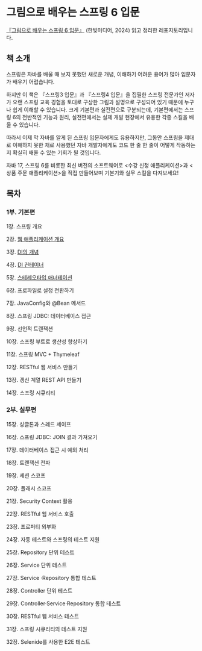 # 그림으로 배우는 스프링 6 입문

[『그림으로 배우는 스프링 6 입문』](https://www.hanbit.co.kr/store/books/look.php?p_code=B1434600858) (한빛미디어, 2024) 읽고 정리한 레포지토리입니다.

## 책 소개

스프링은 자바를 배울 때 보지 못했던 새로운 개념, 이해하기 어려운 용어가 많아 입문자가 배우기 어렵습니다. 

하지만 이 책은 『스프링3 입문』과 『스프링4 입문』을 집필한 스프링 전문가인 저자가 오랜 스프링 교육 경험을 토대로 구상한 그림과 설명으로 구성되어 있기 때문에 누구나 쉽게 이해할 수 있습니다. 크게 기본편과 실전편으로 구분되는데, 기본편에서는 스프링 6의 전반적인 기능과 원리, 실전편에서는 실제 개발 현장에서 유용한 각종 스킬을 배울 수 있습니다. 

따라서 이제 막 자바를 알게 된 스프링 입문자에게도 유용하지만, 그동안 스프링을 제대로 이해하지 못한 채로 사용했던 자바 개발자에게도 코드 한 줄 한 줄이 어떻게 작동하는지 확실히 배울 수 있는 기회가 될 것입니다. 

자바 17, 스프링 6를 비롯한 최신 버전의 소프트웨어로 <수강 신청 애플리케이션>과 <상품 주문 애플리케이션>을 직접 만들어보며 기본기와 실무 스킬을 다져보세요!

## 목차

### **1부. 기본편**

1장. 스프링 개요

2장. [웹 애플리케이션 개요](https://github.com/gabean13/Software-Engineering-Book/tree/main/%EA%B7%B8%EB%A6%BC%EC%9C%BC%EB%A1%9C%20%EB%B0%B0%EC%9A%B0%EB%8A%94%20%EC%8A%A4%ED%94%84%EB%A7%81%206%20%EC%9E%85%EB%AC%B8/Ch2)

3장. [DI의 개념](https://github.com/gabean13/Software-Engineering-Book/tree/main/%EA%B7%B8%EB%A6%BC%EC%9C%BC%EB%A1%9C%20%EB%B0%B0%EC%9A%B0%EB%8A%94%20%EC%8A%A4%ED%94%84%EB%A7%81%206%20%EC%9E%85%EB%AC%B8/Ch3)

4장. [DI 컨테이너](https://github.com/gabean13/Software-Engineering-Book/tree/main/%EA%B7%B8%EB%A6%BC%EC%9C%BC%EB%A1%9C%20%EB%B0%B0%EC%9A%B0%EB%8A%94%20%EC%8A%A4%ED%94%84%EB%A7%81%206%20%EC%9E%85%EB%AC%B8/Ch4)

5장. [스테레오타입 애너테이션](https://github.com/gabean13/Software-Engineering-Book/tree/main/%EA%B7%B8%EB%A6%BC%EC%9C%BC%EB%A1%9C%20%EB%B0%B0%EC%9A%B0%EB%8A%94%20%EC%8A%A4%ED%94%84%EB%A7%81%206%20%EC%9E%85%EB%AC%B8/Ch5)

6장. 프로파일로 설정 전환하기

7장. JavaConfig와 @Bean 메서드

8장. 스프링 JDBC: 데이터베이스 접근

9장. 선언적 트랜잭션

10장. 스프링 부트로 생산성 향상하기

11장. 스프링 MVC + Thymeleaf

12장. RESTful 웹 서비스 만들기

13장. 갱신 계열 REST API 만들기

14장. 스프링 시큐리티

### **2부. 실무편**

15장. 싱글톤과 스레드 세이프

16장. 스프링 JDBC: JOIN 결과 가져오기

17장. 데이터베이스 접근 시 예외 처리

18장. 트랜잭션 전파

19장. 세션 스코프

20장. 플래시 스코프

21장. Security Context 활용

22장. RESTful 웹 서비스 호출

23장. 프로퍼티 외부화

24장. 자동 테스트와 스프링의 테스트 지원

25장. Repository 단위 테스트

26장. Service 단위 테스트

27장. Service ·Repository 통합 테스트

28장. Controller 단위 테스트

29장. Controller·Service·Repository 통합 테스트

30장. RESTful 웹 서비스 테스트

31장. 스프링 시큐리티의 테스트 지원

32장. Selenide를 사용한 E2E 테스트
